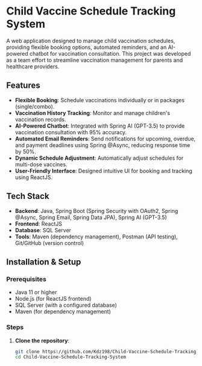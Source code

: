 # Child Vaccine Schedule Tracking System

A web application designed to manage child vaccination schedules, providing flexible booking options, automated reminders, and an AI-powered chatbot for vaccination consultation. This project was developed as a team effort to streamline vaccination management for parents and healthcare providers.

## Features
- **Flexible Booking**: Schedule vaccinations individually or in packages (single/combo).
- **Vaccination History Tracking**: Monitor and manage children's vaccination records.
- **AI-Powered Chatbot**: Integrated with Spring AI (GPT-3.5) to provide vaccination consultation with 95% accuracy.
- **Automated Email Reminders**: Send notifications for upcoming, overdue, and payment deadlines using Spring @Async, reducing response time by 50%.
- **Dynamic Schedule Adjustment**: Automatically adjust schedules for multi-dose vaccines.
- **User-Friendly Interface**: Designed intuitive UI for booking and tracking using ReactJS.

## Tech Stack
- **Backend**: Java, Spring Boot (Spring Security with OAuth2, Spring @Async, Spring Email, Spring Data JPA), Spring AI (GPT-3.5)
- **Frontend**: ReactJS
- **Database**: SQL Server
- **Tools**: Maven (dependency management), Postman (API testing), Git/GitHub (version control)

## Installation & Setup
### Prerequisites
- Java 11 or higher
- Node.js (for ReactJS frontend)
- SQL Server (with a configured database)
- Maven (for dependency management)

### Steps
1. **Clone the repository**:
   ```bash
   git clone https://github.com/Kdz198/Child-Vaccine-Schedule-Tracking-System.git
   cd Child-Vaccine-Schedule-Tracking-System

